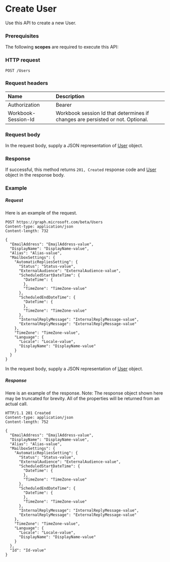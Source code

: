 # Create User

Use this API to create a new User.
### Prerequisites
The following **scopes** are required to execute this API: 
### HTTP request
<!-- { "blockType": "ignored" } -->
```http
POST /Users

```
### Request headers
| Name       | Description|
|:---------------|:----------|
| Authorization  | Bearer <code>|
| Workbook-Session-Id  | Workbook session Id that determines if changes are persisted or not. Optional.|

### Request body
In the request body, supply a JSON representation of [User](../resources/user.md) object.


### Response
If successful, this method returns `201, Created` response code and [User](../resources/user.md) object in the response body.

### Example
##### Request
Here is an example of the request.
<!-- {
  "blockType": "request",
  "name": "create_user_from_users"
}-->
```http
POST https://graph.microsoft.com/beta/Users
Content-type: application/json
Content-length: 732

{
  "EmailAddress": "EmailAddress-value",
  "DisplayName": "DisplayName-value",
  "Alias": "Alias-value",
  "MailboxSettings": {
    "AutomaticRepliesSetting": {
      "Status": "Status-value",
      "ExternalAudience": "ExternalAudience-value",
      "ScheduledStartDateTime": {
        "DateTime": {
        },
        "TimeZone": "TimeZone-value"
      },
      "ScheduledEndDateTime": {
        "DateTime": {
        },
        "TimeZone": "TimeZone-value"
      },
      "InternalReplyMessage": "InternalReplyMessage-value",
      "ExternalReplyMessage": "ExternalReplyMessage-value"
    },
    "TimeZone": "TimeZone-value",
    "Language": {
      "Locale": "Locale-value",
      "DisplayName": "DisplayName-value"
    }
  }
}
```
In the request body, supply a JSON representation of [User](../resources/user.md) object.
##### Response
Here is an example of the response. Note: The response object shown here may be truncated for brevity. All of the properties will be returned from an actual call.
<!-- {
  "blockType": "response",
  "truncated": true,
  "@odata.type": "microsoft.graph.User"
} -->
```http
HTTP/1.1 201 Created
Content-type: application/json
Content-length: 752

{
  "EmailAddress": "EmailAddress-value",
  "DisplayName": "DisplayName-value",
  "Alias": "Alias-value",
  "MailboxSettings": {
    "AutomaticRepliesSetting": {
      "Status": "Status-value",
      "ExternalAudience": "ExternalAudience-value",
      "ScheduledStartDateTime": {
        "DateTime": {
        },
        "TimeZone": "TimeZone-value"
      },
      "ScheduledEndDateTime": {
        "DateTime": {
        },
        "TimeZone": "TimeZone-value"
      },
      "InternalReplyMessage": "InternalReplyMessage-value",
      "ExternalReplyMessage": "ExternalReplyMessage-value"
    },
    "TimeZone": "TimeZone-value",
    "Language": {
      "Locale": "Locale-value",
      "DisplayName": "DisplayName-value"
    }
  },
  "Id": "Id-value"
}
```

<!-- uuid: 8fcb5dbc-d5aa-4681-8e31-b001d5168d79
2015-10-25 14:57:30 UTC -->
<!-- {
  "type": "#page.annotation",
  "description": "Create User",
  "keywords": "",
  "section": "documentation",
  "tocPath": ""
}-->